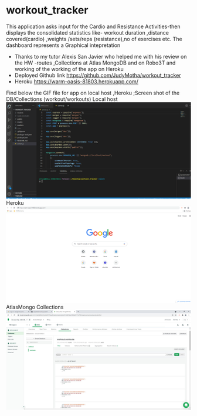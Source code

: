 # workout_tracker
This application  asks input for the Cardio and Resistance Activities-then displays the consolidated statistics like- workout duration ,distance covered(cardio) ,weights /sets/reps (resistance),no of exercises etc.
The dashboard represents a Graphical intepretation
* Thanks to my tutor Alexis San Javier who helped me with his review on the HW -routes ,Collections at Atlas  MongoDB and on Robo3T and working of the working of the app on Heroku
* Deployed Github link  https://github.com/JudyMotha/workout_tracker
* Heroku   https://warm-oasis-81803.herokuapp.com/

Find below the GIF file for app on local host ,Heroku ;Screen shot of the DB/Collections (workout/workouts)
Local host<img src="./Workouts.gif">
Heroku  <img src="./WorkoutsHeroku.gif">
AtlasMongo Collections <img src ="./AtlasMongo WorkoutCollections.JPG">
